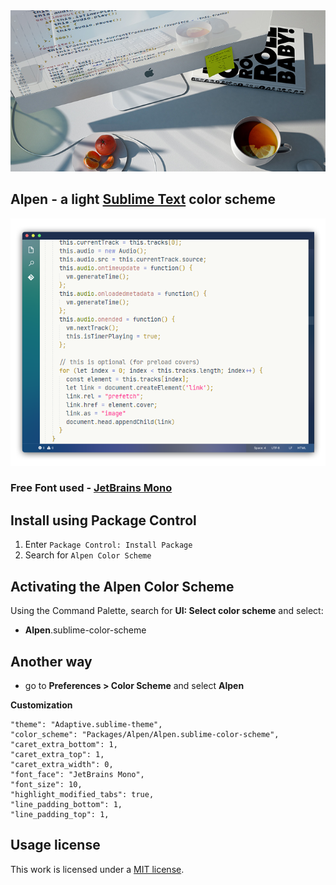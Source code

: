 <img src="img/top.jpg" >

## Alpen - a light [Sublime Text](https://www.sublimetext.com) color scheme

<img src="img/look.png" >

### Free Font used - [JetBrains Mono](https://www.jetbrains.com/lp/mono/)

## Install using Package Control

1. Enter `Package Control: Install Package`
2. Search for `Alpen Color Scheme`

## Activating the Alpen Color Scheme

Using the Command Palette, search for **UI: Select color scheme** and select:

- **Alpen**.sublime-color-scheme

## Another way

- go to **Preferences > Color Scheme** and select **Alpen**

**Customization**

	"theme": "Adaptive.sublime-theme",
	"color_scheme": "Packages/Alpen/Alpen.sublime-color-scheme",	
	"caret_extra_bottom": 1,
	"caret_extra_top": 1,
	"caret_extra_width": 0,	
	"font_face": "JetBrains Mono",
	"font_size": 10,	
	"highlight_modified_tabs": true,
	"line_padding_bottom": 1,
	"line_padding_top": 1,

## Usage license

This work is licensed under a [MIT license](https://github.com/luxelego/alpen_color_scheme/blob/main/LICENSE).
